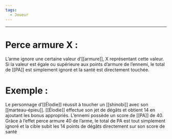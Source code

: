```yaml
---
tags:
  - Joueur
---
```

___
# Perce armure X : 

L’arme ignore une certaine valeur d’[[armure]], X représentant cette valeur. Si la valeur est égale ou supérieure aux points d’armure de l’ennemi, le total de [[PA]] est simplement ignoré et la santé est directement touchée. 

# Exemple : 

Le personnage d’[[Élodie]] réussit à toucher un [[shinobi]] avec son [[marteau-épieu]]. [[Élodie]] effectue son jet de dégâts et obtient 14 en ajoutant les bonus appropriés. L’ennemi possède un score de [[PA]] de 40. Grâce à l’effet perce armure 40 de l’arme, le total de PA est tout simplement ignoré et la cible subit les 14 points de dégâts directement sur son score de santé
